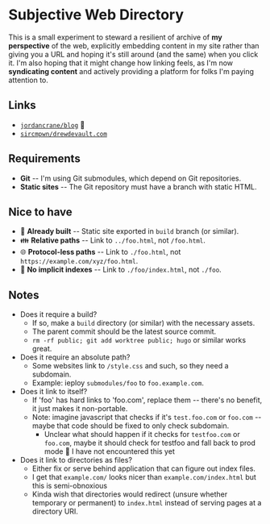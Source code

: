 # Subjective Web Directory

This is a small experiment to steward a resilient of archive of **my perspective** of the web, explicitly embedding content in my site rather than giving you a URL and hoping it's still around (and the same) when you click it. I'm also hoping that it might change how linking feels, as I'm now **syndicating content** and actively providing a platform for folks I'm paying attention to.

## Links

- [`jordancrane/blog`](./submodules/jordancrane/blog/index.html) 🔧
- [`sircmpwn/drewdevault.com`](./submodules/sircmpwn/drewdevault.com/index.html)

## Requirements

- **Git** -- I'm using Git submodules, which depend on Git repositories.
- **Static sites** -- The Git repository must have a branch with static HTML.

## Nice to have

- 🔧 **Already built** -- Static site exported in `build` branch (or similar).
- 👪 **Relative paths** -- Link to `../foo.html`, not `/foo.html`.
- 🌐 **Protocol-less paths** -- Link to `./foo.html`, not `https://example.com/xyz/foo.html`. 
- 📇 **No implicit indexes** -- Link to `./foo/index.html`, not `./foo`.


## Notes

- Does it require a build?
  - If so, make a `build` directory (or similar) with the necessary assets.
  - The parent commit should be the latest source commit.
  - `rm -rf public; git add worktree public; hugo` or similar works great.
- Does it require an absolute path?
  - Some websites link to `/style.css` and such, so they need a subdomain.
  - Example: ieploy `submodules/foo` to `foo.example.com`.
- Does it link to itself?
  - If 'foo' has hard links to 'foo.com', replace them -- there's no benefit, it just makes it non-portable.
  - Note: imagine javascript that checks if it's `test.foo.com` or `foo.com` -- maybe that code should be fixed to only check subdomain.
    - Unclear what should happen if it checks for `testfoo.com` or `foo.com`, maybe it should check for testfoo and fall back to prod mode 🤷 I have not encountered this yet
- Does it link to directories as files?
  - Either fix or serve behind application that can figure out index files.
  - I get that `example.com/` looks nicer than `example.com/index.html` but this is semi-obnoxious
  - Kinda wish that directories would redirect (unsure whether temporary or permanent) to `index.html` instead of serving pages at a directory URI.
